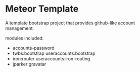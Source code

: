 # Meteor Template

A template bootstrap project that provides github-like account management.

modules included:
* accounts-password
* twbs:bootstrap useraccounts:bootstrap
* iron:router useraccounts:iron-routing
* jparker:gravatar
